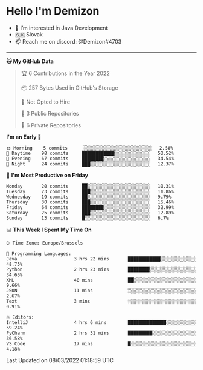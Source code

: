 # Hello I'm Demizon
- 👀 I’m interested in Java Development
- 🇸🇰 Slovak
- 📫 Reach me on discord: @Demizon#4703
<hr>

<!--START_SECTION:waka-->
**🐱 My GitHub Data** 

> 🏆 6 Contributions in the Year 2022
 > 
> 📦 257 Bytes Used in GitHub's Storage 
 > 
> 🚫 Not Opted to Hire
 > 
> 📜 3 Public Repositories 
 > 
> 🔑 6 Private Repositories  
 > 
**I'm an Early 🐤** 

```text
🌞 Morning    5 commits      ░░░░░░░░░░░░░░░░░░░░░░░░░   2.58% 
🌆 Daytime    98 commits     ████████████░░░░░░░░░░░░░   50.52% 
🌃 Evening    67 commits     ████████░░░░░░░░░░░░░░░░░   34.54% 
🌙 Night      24 commits     ███░░░░░░░░░░░░░░░░░░░░░░   12.37%

```
📅 **I'm Most Productive on Friday** 

```text
Monday       20 commits     ██░░░░░░░░░░░░░░░░░░░░░░░   10.31% 
Tuesday      23 commits     ███░░░░░░░░░░░░░░░░░░░░░░   11.86% 
Wednesday    19 commits     ██░░░░░░░░░░░░░░░░░░░░░░░   9.79% 
Thursday     30 commits     ███░░░░░░░░░░░░░░░░░░░░░░   15.46% 
Friday       64 commits     ████████░░░░░░░░░░░░░░░░░   32.99% 
Saturday     25 commits     ███░░░░░░░░░░░░░░░░░░░░░░   12.89% 
Sunday       13 commits     █░░░░░░░░░░░░░░░░░░░░░░░░   6.7%

```


📊 **This Week I Spent My Time On** 

```text
⌚︎ Time Zone: Europe/Brussels

💬 Programming Languages: 
Java                     3 hrs 22 mins       ████████████░░░░░░░░░░░░░   48.75% 
Python                   2 hrs 23 mins       ████████░░░░░░░░░░░░░░░░░   34.65% 
XML                      40 mins             ██░░░░░░░░░░░░░░░░░░░░░░░   9.66% 
JSON                     11 mins             ░░░░░░░░░░░░░░░░░░░░░░░░░   2.67% 
Text                     3 mins              ░░░░░░░░░░░░░░░░░░░░░░░░░   0.91%

🔥 Editors: 
IntelliJ                 4 hrs 6 mins        ██████████████░░░░░░░░░░░   59.24% 
PyCharm                  2 hrs 31 mins       █████████░░░░░░░░░░░░░░░░   36.58% 
VS Code                  17 mins             █░░░░░░░░░░░░░░░░░░░░░░░░   4.18%

```


 Last Updated on 08/03/2022 01:18:59 UTC
<!--END_SECTION:waka-->
